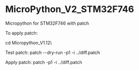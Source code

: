 # MicroPython_V2_STM32F746
Micropython for STM32F746 with patch

To apply patch:

cd Micropython_V1.12\

Test patch:
patch --dry-run -p1 -i ../diff.patch

Apply patch:
patch -p1 -i ../diff.patch




